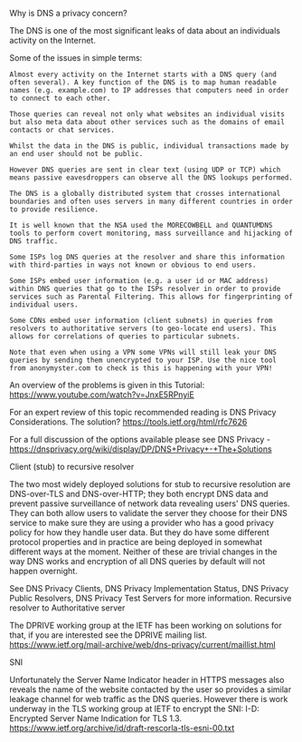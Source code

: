 
Why is DNS a privacy concern?

The DNS is one of the most significant leaks of data about an individuals activity on the Internet.

Some of the issues in simple terms:

    Almost every activity on the Internet starts with a DNS query (and often several). A key function of the DNS is to map human readable names (e.g. example.com) to IP addresses that computers need in order to connect to each other. 

    Those queries can reveal not only what websites an individual visits but also meta data about other services such as the domains of email contacts or chat services. 

    Whilst the data in the DNS is public, individual transactions made by an end user should not be public.

    However DNS queries are sent in clear text (using UDP or TCP) which means passive eavesdroppers can observe all the DNS lookups performed.

    The DNS is a globally distributed system that crosses international boundaries and often uses servers in many different countries in order to provide resilience.

    It is well known that the NSA used the MORECOWBELL and QUANTUMDNS tools to perform covert monitoring, mass surveillance and hijacking of DNS traffic.

    Some ISPs log DNS queries at the resolver and share this information with third-parties in ways not known or obvious to end users. 

    Some ISPs embed user information (e.g. a user id or MAC address) within DNS queries that go to the ISPs resolver in order to provide services such as Parental Filtering. This allows for fingerprinting of individual users.

    Some CDNs embed user information (client subnets) in queries from resolvers to authoritative servers (to geo-locate end users). This allows for correlations of queries to particular subnets.

    Note that even when using a VPN some VPNs will still leak your DNS queries by sending them unencrypted to your ISP. Use the nice tool from anonymyster.com to check is this is happening with your VPN!

An overview of the problems is given in this Tutorial: https://www.youtube.com/watch?v=JnxE5RPnyiE

For an expert review of this topic recommended reading is DNS Privacy Considerations.
The solution? https://tools.ietf.org/html/rfc7626

For a full discussion of the options available please see DNS Privacy - https://dnsprivacy.org/wiki/display/DP/DNS+Privacy+-+The+Solutions

Client (stub) to recursive resolver

The two most widely deployed solutions for stub to recursive resolution are DNS-over-TLS and DNS-over-HTTP; they both encrypt DNS data and prevent passive surveillance of network data revealing users' DNS queries. They can both allow users to validate the server they choose for their DNS service to make sure they are using a provider who has a good privacy policy for how they handle user data. But they do have some different protocol properties and in practice are being deployed in somewhat different ways at the moment. Neither of these are trivial changes in the way DNS works and encryption of all DNS queries by default will not happen overnight. 

See DNS Privacy Clients, DNS Privacy Implementation Status,  DNS Privacy Public Resolvers, DNS Privacy Test Servers for more information.
Recursive resolver to Authoritative server

The DPRIVE working group at the IETF has been working on solutions for that, if you are interested see the DPRIVE mailing list. https://www.ietf.org/mail-archive/web/dns-privacy/current/maillist.html

SNI

Unfortunately the Server Name Indicator header in HTTPS messages also reveals the name of the website contacted by the user so provides a similar leakage channel for web traffic as the DNS queries. However there is work underway in the TLS working group at IETF to encrypt the SNI: I-D: Encrypted Server Name Indication for TLS 1.3. https://www.ietf.org/archive/id/draft-rescorla-tls-esni-00.txt
